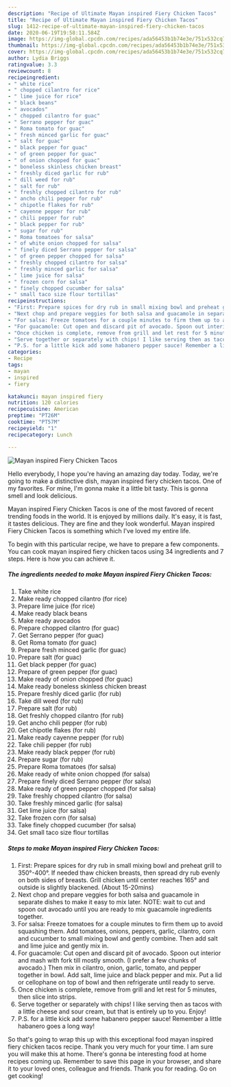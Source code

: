 ```yaml
---
description: "Recipe of Ultimate Mayan inspired Fiery Chicken Tacos"
title: "Recipe of Ultimate Mayan inspired Fiery Chicken Tacos"
slug: 1412-recipe-of-ultimate-mayan-inspired-fiery-chicken-tacos
date: 2020-06-19T19:58:11.584Z
image: https://img-global.cpcdn.com/recipes/ada56453b1b74e3e/751x532cq70/mayan-inspired-fiery-chicken-tacos-recipe-main-photo.jpg
thumbnail: https://img-global.cpcdn.com/recipes/ada56453b1b74e3e/751x532cq70/mayan-inspired-fiery-chicken-tacos-recipe-main-photo.jpg
cover: https://img-global.cpcdn.com/recipes/ada56453b1b74e3e/751x532cq70/mayan-inspired-fiery-chicken-tacos-recipe-main-photo.jpg
author: Lydia Briggs
ratingvalue: 3.3
reviewcount: 8
recipeingredient:
- " white rice"
- " chopped cilantro for rice"
- " lime juice for rice"
- " black beans"
- " avocados"
- " chopped cilantro for guac"
- " Serrano pepper for guac"
- " Roma tomato for guac"
- " fresh minced garlic for guac"
- " salt for guac"
- " black pepper for guac"
- " of green pepper for guac"
- " of onion chopped for guac"
- " boneless skinless chicken breast"
- " freshly diced garlic for rub"
- " dill weed for rub"
- " salt for rub"
- " freshly chopped cilantro for rub"
- " ancho chili pepper for rub"
- " chipotle flakes for rub"
- " cayenne pepper for rub"
- " chili pepper for rub"
- " black pepper for rub"
- " sugar for rub"
- " Roma tomatoes for salsa"
- " of white onion chopped for salsa"
- " finely diced Serrano pepper for salsa"
- " of green pepper chopped for salsa"
- " freshly chopped cilantro for salsa"
- " freshly minced garlic for salsa"
- " lime juice for salsa"
- " frozen corn for salsa"
- " finely chopped cucumber for salsa"
- " small taco size flour tortillas"
recipeinstructions:
- "First: Prepare spices for dry rub in small mixing bowl and preheat grill to 350°-400°. If needed thaw chicken breasts, then spread dry rub evenly on both sides of breasts. Grill chicken until center reaches 165° and outside is slightly blackened. (About 15-20mins)"
- "Next chop and prepare veggies for both salsa and guacamole in separate dishes to make it easy to mix later. NOTE: wait to cut and spoon out avocado until you are ready to mix guacamole ingredients together."
- "For salsa: Freeze tomatoes for a couple minutes to firm them up to avoid squashing them. Add tomatoes, onions, peppers, garlic, cilantro, corn and cucumber to small mixing bowl and gently combine. Then add salt and lime juice and gently mix in."
- "For guacamole: Cut open and discard pit of avocado. Spoon out interior and mash with fork till mostly smooth. (I prefer a few chunks of avocado.) Then mix in cilantro, onion, garlic, tomato, and pepper together in bowl. Add salt, lime juice and black pepper and mix. Put a lid or cellophane on top of bowl and then refrigerate until ready to serve."
- "Once chicken is complete, remove from grill and let rest for 5 minutes, then slice into strips."
- "Serve together or separately with chips! I like serving then as tacos with a little cheese and sour cream, but that is entirely up to you. Enjoy!"
- "P.S. for a little kick add some habanero pepper sauce! Remember a little habanero goes a long way!"
categories:
- Recipe
tags:
- mayan
- inspired
- fiery

katakunci: mayan inspired fiery 
nutrition: 120 calories
recipecuisine: American
preptime: "PT26M"
cooktime: "PT57M"
recipeyield: "1"
recipecategory: Lunch

---
```



![Mayan inspired Fiery Chicken Tacos](https://img-global.cpcdn.com/recipes/ada56453b1b74e3e/751x532cq70/mayan-inspired-fiery-chicken-tacos-recipe-main-photo.jpg)

Hello everybody, I hope you're having an amazing day today. Today, we're going to make a distinctive dish, mayan inspired fiery chicken tacos. One of my favorites. For mine, I'm gonna make it a little bit tasty. This is gonna smell and look delicious.

Mayan inspired Fiery Chicken Tacos is one of the most favored of recent trending foods in the world. It is enjoyed by millions daily. It's easy, it is fast, it tastes delicious. They are fine and they look wonderful. Mayan inspired Fiery Chicken Tacos is something which I've loved my entire life.




To begin with this particular recipe, we have to prepare a few components. You can cook mayan inspired fiery chicken tacos using 34 ingredients and 7 steps. Here is how you can achieve it.

<!--inarticleads1-->

##### The ingredients needed to make Mayan inspired Fiery Chicken Tacos:

1. Take  white rice
1. Make ready  chopped cilantro (for rice)
1. Prepare  lime juice (for rice)
1. Make ready  black beans
1. Make ready  avocados
1. Prepare  chopped cilantro (for guac)
1. Get  Serrano pepper (for guac)
1. Get  Roma tomato (for guac)
1. Prepare  fresh minced garlic (for guac)
1. Prepare  salt (for guac)
1. Get  black pepper (for guac)
1. Prepare  of green pepper (for guac)
1. Make ready  of onion chopped (for guac)
1. Make ready  boneless skinless chicken breast
1. Prepare  freshly diced garlic (for rub)
1. Take  dill weed (for rub)
1. Prepare  salt (for rub)
1. Get  freshly chopped cilantro (for rub)
1. Get  ancho chili pepper (for rub)
1. Get  chipotle flakes (for rub)
1. Make ready  cayenne pepper (for rub)
1. Take  chili pepper (for rub)
1. Make ready  black pepper (for rub)
1. Prepare  sugar (for rub)
1. Prepare  Roma tomatoes (for salsa)
1. Make ready  of white onion chopped (for salsa)
1. Prepare  finely diced Serrano pepper (for salsa)
1. Make ready  of green pepper chopped (for salsa)
1. Take  freshly chopped cilantro (for salsa)
1. Take  freshly minced garlic (for salsa)
1. Get  lime juice (for salsa)
1. Take  frozen corn (for salsa)
1. Take  finely chopped cucumber (for salsa)
1. Get  small taco size flour tortillas




<!--inarticleads2-->

##### Steps to make Mayan inspired Fiery Chicken Tacos:

1. First: Prepare spices for dry rub in small mixing bowl and preheat grill to 350°-400°. If needed thaw chicken breasts, then spread dry rub evenly on both sides of breasts. Grill chicken until center reaches 165° and outside is slightly blackened. (About 15-20mins)
1. Next chop and prepare veggies for both salsa and guacamole in separate dishes to make it easy to mix later. NOTE: wait to cut and spoon out avocado until you are ready to mix guacamole ingredients together.
1. For salsa: Freeze tomatoes for a couple minutes to firm them up to avoid squashing them. Add tomatoes, onions, peppers, garlic, cilantro, corn and cucumber to small mixing bowl and gently combine. Then add salt and lime juice and gently mix in.
1. For guacamole: Cut open and discard pit of avocado. Spoon out interior and mash with fork till mostly smooth. (I prefer a few chunks of avocado.) Then mix in cilantro, onion, garlic, tomato, and pepper together in bowl. Add salt, lime juice and black pepper and mix. Put a lid or cellophane on top of bowl and then refrigerate until ready to serve.
1. Once chicken is complete, remove from grill and let rest for 5 minutes, then slice into strips.
1. Serve together or separately with chips! I like serving then as tacos with a little cheese and sour cream, but that is entirely up to you. Enjoy!
1. P.S. for a little kick add some habanero pepper sauce! Remember a little habanero goes a long way!




So that's going to wrap this up with this exceptional food mayan inspired fiery chicken tacos recipe. Thank you very much for your time. I am sure you will make this at home. There's gonna be interesting food at home recipes coming up. Remember to save this page in your browser, and share it to your loved ones, colleague and friends. Thank you for reading. Go on get cooking!
